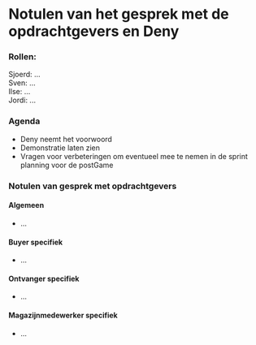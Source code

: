 # Notulen van het gesprek met de opdrachtgevers en Deny

### Rollen:

Sjoerd: ...\
Sven: ...\
Ilse: ...\
Jordi: ...

### Agenda

- Deny neemt het voorwoord
- Demonstratie laten zien
- Vragen voor verbeteringen om eventueel mee te nemen in de sprint planning voor de postGame

### Notulen van gesprek met opdrachtgevers

#### Algemeen

- ...

#### Buyer specifiek

- ...

#### Ontvanger specifiek

- ...

#### Magazijnmedewerker specifiek

- ...
